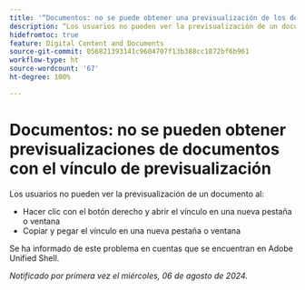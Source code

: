 ```yaml
---
title: '“Documentos: no se puede obtener una previsualización de los documentos con el vínculo de previsualización”'
description: “Los usuarios no pueden ver la previsualización de un documento”.
hidefromtoc: true
feature: Digital Content and Documents
source-git-commit: 056821393141c9604707f13b388cc1872bf6b961
workflow-type: ht
source-wordcount: '67'
ht-degree: 100%

---
```



# Documentos: no se pueden obtener previsualizaciones de documentos con el vínculo de previsualización

Los usuarios no pueden ver la previsualización de un documento al:

* Hacer clic con el botón derecho y abrir el vínculo en una nueva pestaña o ventana
* Copiar y pegar el vínculo en una nueva pestaña o ventana

Se ha informado de este problema en cuentas que se encuentran en Adobe Unified Shell.

_Notificado por primera vez el miércoles, 06 de agosto de 2024._
